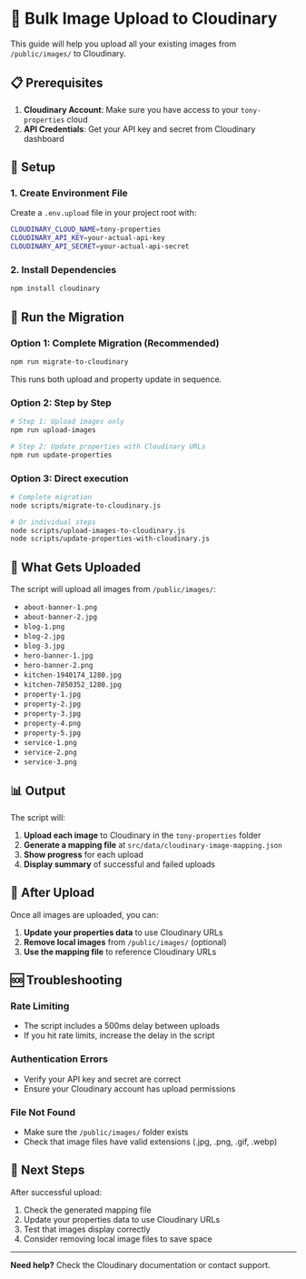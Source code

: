 # 🚀 Bulk Image Upload to Cloudinary

This guide will help you upload all your existing images from `/public/images/` to Cloudinary.

## 📋 Prerequisites

1. **Cloudinary Account**: Make sure you have access to your `tony-properties` cloud
2. **API Credentials**: Get your API key and secret from Cloudinary dashboard

## 🔧 Setup

### 1. Create Environment File
Create a `.env.upload` file in your project root with:

```bash
CLOUDINARY_CLOUD_NAME=tony-properties
CLOUDINARY_API_KEY=your-actual-api-key
CLOUDINARY_API_SECRET=your-actual-api-secret
```

### 2. Install Dependencies
```bash
npm install cloudinary
```

## 🚀 Run the Migration

### Option 1: Complete Migration (Recommended)
```bash
npm run migrate-to-cloudinary
```
This runs both upload and property update in sequence.

### Option 2: Step by Step
```bash
# Step 1: Upload images only
npm run upload-images

# Step 2: Update properties with Cloudinary URLs
npm run update-properties
```

### Option 3: Direct execution
```bash
# Complete migration
node scripts/migrate-to-cloudinary.js

# Or individual steps
node scripts/upload-images-to-cloudinary.js
node scripts/update-properties-with-cloudinary.js
```

## 📁 What Gets Uploaded

The script will upload all images from `/public/images/`:
- `about-banner-1.png`
- `about-banner-2.jpg`
- `blog-1.png`
- `blog-2.jpg`
- `blog-3.jpg`
- `hero-banner-1.jpg`
- `hero-banner-2.png`
- `kitchen-1940174_1280.jpg`
- `kitchen-7850352_1280.jpg`
- `property-1.jpg`
- `property-2.jpg`
- `property-3.jpg`
- `property-4.png`
- `property-5.jpg`
- `service-1.png`
- `service-2.png`
- `service-3.png`

## 📊 Output

The script will:
1. **Upload each image** to Cloudinary in the `tony-properties` folder
2. **Generate a mapping file** at `src/data/cloudinary-image-mapping.json`
3. **Show progress** for each upload
4. **Display summary** of successful and failed uploads

## 🔄 After Upload

Once all images are uploaded, you can:
1. **Update your properties data** to use Cloudinary URLs
2. **Remove local images** from `/public/images/` (optional)
3. **Use the mapping file** to reference Cloudinary URLs

## 🆘 Troubleshooting

### Rate Limiting
- The script includes a 500ms delay between uploads
- If you hit rate limits, increase the delay in the script

### Authentication Errors
- Verify your API key and secret are correct
- Ensure your Cloudinary account has upload permissions

### File Not Found
- Make sure the `/public/images/` folder exists
- Check that image files have valid extensions (.jpg, .png, .gif, .webp)

## 📝 Next Steps

After successful upload:
1. Check the generated mapping file
2. Update your properties data to use Cloudinary URLs
3. Test that images display correctly
4. Consider removing local image files to save space

---

**Need help?** Check the Cloudinary documentation or contact support.
